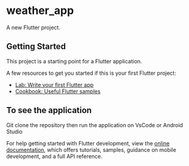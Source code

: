 # weather_app

A new Flutter project.

## Getting Started

This project is a starting point for a Flutter application.

A few resources to get you started if this is your first Flutter project:

- [Lab: Write your first Flutter app](https://docs.flutter.dev/get-started/codelab)
- [Cookbook: Useful Flutter samples](https://docs.flutter.dev/cookbook)

## To see the application
Git clone the repository 
then run the application on VsCode or Android Studio 

For help getting started with Flutter development, view the
[online documentation](https://docs.flutter.dev/), which offers tutorials,
samples, guidance on mobile development, and a full API reference.
